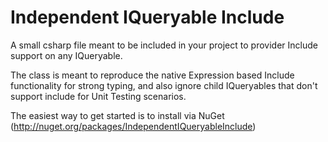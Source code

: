 
Independent IQueryable Include
==============================

A small csharp file meant to be included in your project to provider Include support on any IQueryable.

The class is meant to reproduce the native Expression based Include functionality for strong typing, 
and also ignore child IQueryables that don't support include for Unit Testing scenarios.

The easiest way to get started is to install via NuGet (http://nuget.org/packages/IndependentIQueryableInclude)